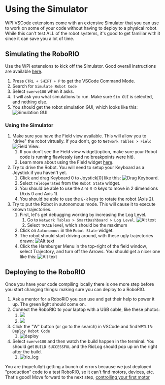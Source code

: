 # Using the Simulator
WPI VSCode extensions come with an extensive Simulator that you can use to work on some of your code without having to deploy to a physical robot. While this can't test ALL of the robot systems, it's good to get familiar with it since it can save you a lot of time.

## Simulating the RoboRIO
Use the WPI extensions to kick off the Simulator. Good overall instructions are available [here](https://docs.wpilib.org/en/stable/docs/software/wpilib-tools/robot-simulation/simulation-gui.html). 
1. Press `CTRL + SHIFT + P` to get the VSCode Command Mode.
1. Search for `Simulate Robot Code`
1. Select `swerve100` when it asks.
1. It will ask you what simulations to run. Make sure `Sim GUI` is selected, and nothing else.
1. You should get the robot simulation GUI, which looks like this:
![Simulation GUI](readme_img/sim_gui.png)


### Using the Simulator
1. Make sure you have the Field view available. This will allow you to "drive" the robot virtually. If you don't, go to `Network Tables > Field` ![Field View](readme_img/field_view.png).
    1. If you don't see the Field view widget/option, make sure your Robot code is running flawlessly (and no breakpoints were hit).
    1. Learn more about using the Field widget [here](https://docs.wpilib.org/en/stable/docs/software/dashboards/glass/field2d-widget.html).
1. Try to drive the Robot. You will need to setup your Keyboard as a Joystick if you haven't yet. 
    1. Click and drag Keyboard 0 to Joystick[0] like this: 
    ![Drag Keyboard](readme_img/drag_keyboard.png).
    1. Select `Teleoperated` from the `Robot State` widget.
    1. You should be able to use the `A-W-S-D` keys to move in 2 dimensions (Axis 0 and Axis 1).
    1. You should be able to use the `E-R` keys to rotate the robot (Axis 2).
1. Try to put the Robot in autonomous mode. This will cause it to execute known trajectories.
    1. First, let's get debugging working by increasing the Log Level. 
        1. Go to `Network Tables > SmartDashboard > Log Level`.
        ![Alt text](readme_img/log_level.png)
        1. Select `TRACE` level, which should be the maximum
    1. Click on `Autonomous` in the `Robot State` widget.
    1. The robot should start driving around, with these ugly trajectories drawn:
    ![Alt text](readme_img/ugly_traj.png)
    1. Click the Hamburger Menu in the top-right of the field window, select Trajectory, and turn off the Arrows. You should get a nicer one like this:
    ![Alt text](readme_img/nice_traj.png)

## Deploying to the RoboRIO
Once you have your code compiling locally there is one more step before you start changing things: making sure you can deploy to a RoboRIO. 

1. Ask a mentor for a RoboRIO you can use and get their help to power it up. The green light should come on.
1. Connect the RoboRIO to your laptop with a USB cable, like these photos:
    1. ![](readme_img/usb_1.jpg)
    1. ![](readme_img/usb_2.jpg)
1. Click the "W" button (or go to the search) in VSCode and find `WPILIB: Deploy Robot Code`
    1. ![deploy](readme_img/wpilib_deploy.png)
1. Select `swerve100` and then watch the build happen in the terminal. You should get `BUILD SUCCESSFUL` and the RioLog should pop up on the right after the build. 
    1. ![rio_log](readme_img/rio_log.png)

You are (hopefully!) getting a bunch of errors because we just deployed "production" code to a test RoboRIO, so it can't find motors, devices, etc. That's good! Move forward to the next step, [controlling your first motor](README_2_MOTOR.md)